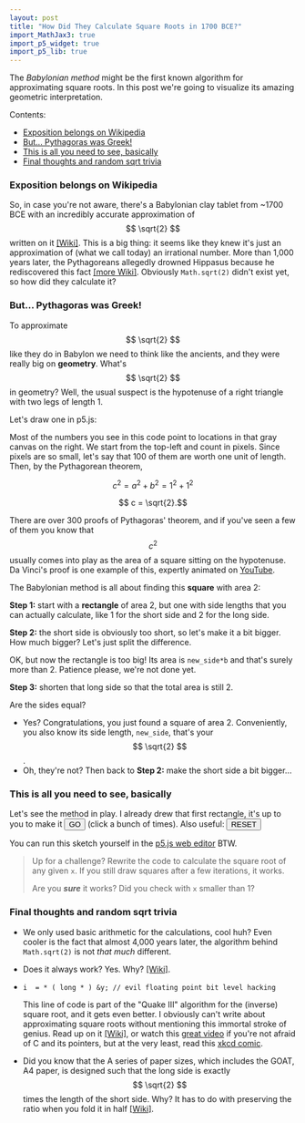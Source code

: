 ```yaml
---
layout: post
title: "How Did They Calculate Square Roots in 1700 BCE?"
import_MathJax3: true
import_p5_widget: true
import_p5_lib: true
---
```


The *Babylonian method* might be the first known algorithm for approximating square roots. In this post we're going to visualize its amazing geometric interpretation.

<!--more-->
Contents:
- [Exposition belongs on Wikipedia](#exposition-belongs-on-wikipedia)
- [But... Pythagoras was Greek!](#but-pythagoras-was-greek)
- [This is all you need to see, basically](#this-is-all-you-need-to-see-basically)
- [Final thoughts and random sqrt trivia](#final-thoughts-and-random-sqrt-trivia)

### Exposition belongs on Wikipedia
So, in case you're not aware, there's a Babylonian clay tablet from ~1700 BCE with an incredibly accurate approximation of $$ \sqrt{2} $$ written on it [\[Wiki\]](https://en.wikipedia.org/wiki/YBC_7289). This is a big thing: it seems like they knew it's just an approximation of (what we call today) an irrational number. More than 1,000 years later, the Pythagoreans allegedly drowned Hippasus because he rediscovered this fact [\[more Wiki\]](https://en.wikipedia.org/wiki/Hippasus). Obviously `Math.sqrt(2)` didn't exist yet, so how did they calculate it?


### But... Pythagoras was Greek!
To approximate $$ \sqrt{2} $$ like they do in Babylon we need to think like the ancients, and they were really big on **geometry**. What's $$ \sqrt{2} $$ in geometry? Well, the usual suspect is the hypotenuse of a right triangle with two legs of length 1.

Let's draw one in p5.js:
<script type="text/p5" data-height="300" data-preview-width="300">
createCanvas(210, 210);
background(220);
triangle(20, 80, 20, 180, 120, 180);
// The vertices of the triangle are:
// (20,80), (20, 180), and (120, 180). 
text('a', 60, 195);
text('b', 5, 130);
text('c', 70, 120);
</script>
Most of the numbers you see in this code point to locations in that gray canvas on the right. We start from the top-left and count in pixels. Since pixels are so small, let's say that 100 of them are worth one unit of length. Then, by the Pythagorean theorem,

$$ c^2 = a^2 + b^2 = 1^2+1^2 $$

$$ c = \sqrt{2}.$$

There are over 300 proofs of Pythagoras' theorem, and if you've seen a few of them you know that $$c^2$$ usually comes into play as the area of a square sitting on the hypotenuse. Da Vinci's proof is one example of this, expertly animated on [YouTube](https://www.youtube.com/watch?v=ZlGaQdNRdqA).

The Babylonian method is all about finding this **square** with area 2:

**Step 1:** start with a **rectangle** of area 2, but one with side lengths that you can actually calculate, like 1 for the short side and 2 for the long side.

<script type="text/p5" data-height="300" data-preview-width="300">
createCanvas(210, 210);
background(220);
let a = 1;
let b = 2;
rect(5, 5, a*100, b*100);
text('a', 50, 200);
text('b', 10, 105);
</script>

**Step 2:** the short side is obviously too short, so let's make it a bit bigger. How much bigger? Let's just split the difference.

<script type="text/p5" data-height="300" data-preview-width="300">
createCanvas(210, 210);
background(220);
let a = 1;
let b = 2;

//This is new:
let new_side = (a+b)/2;
rect(5, 5, new_side*100, b*100);
</script>
OK, but now the rectangle is too big! Its area is `new_side*b` and that's surely more than 2. Patience please, we're not done yet.

**Step 3:** shorten that long side so that the total area is still 2.

<script type="text/p5" data-height="330" data-preview-width="300">
createCanvas(210, 210);
background(220);
let a = 1;
let b = 2;

let new_side = (a+b)/2;

//Now this is new:
let new_side2 = 2/new_side;
rect(5, 5, new_side*100, new_side2*100);
</script>
Are the sides equal?
   - Yes? Congratulations, you just found a square of area 2. Conveniently, you also know its side length, `new_side`, that's your $$ \sqrt{2} $$. 
   - Oh, they're not? Then back to **Step 2:** make the short side a bit bigger...

### This is all you need to see, basically

Let's see the method in play. I already drew that first rectangle, it's up to you to make it <button onclick="updateSketch()">GO</button> (click a bunch of times). Also useful:  <button onclick="resetSketch()">RESET</button>
<div style="text-align: left;" id  ="long_side"></div>
<div style="text-align: left;" id  ="short_side"></div>
<div style="text-align: center;" id="sketch_div"> </div>

<script>

  let sqrt_sketch_fact = function (p) {
  p.a = 1;
  p.b = 2;
  p.scl = 390 / 2;
  p.shift = 5;
  p.bckgrnd = 220
  p.setup = function () {
    p.createCanvas(740, 400);
    p.background(220);
    p.rect(p.shift, 5, p.a * p.scl, p.b * p.scl);
    p.frameRate(1);
    p.noLoop()
  }
  p.iterate = function() {
    p.shift += p.a * p.scl;
    p.new_side = (p.a + p.b) / 2;
    p.new_side2 = 2 / p.new_side;

    p.a = p.min(p.new_side, p.new_side2);
    p.b = p.max(p.new_side, p.new_side2);

    if (p.shift + p.a * p.scl > p.width) {
      p.shift = 5;
      p.bckgrnd -= 50
      p.background(p.bckgrnd);
    }
    p.rect(p.shift, 5, p.a * p.scl, p.b * p.scl);
  }
};
  function ExtractSideLenghts(){
  long_side.innerHTML = `<code>long side = ` + sqrt_sketch.b +`<\code>`;
  short_side.innerHTML = `<code>short side = ` + sqrt_sketch.a +`<\code>`;
  }
  let sqrt_sketch = new p5(sqrt_sketch_fact,'sketch_div');
  ExtractSideLenghts()

  function resetSketch(){
  sqrt_sketch.remove()
  sqrt_sketch = new p5(sqrt_sketch_fact,'sketch_div');ExtractSideLenghts()
  }

  function updateSketch(){
  sqrt_sketch.iterate()
  ExtractSideLenghts()
  }
</script>

You can run this sketch yourself in the [p5.js web editor](https://editor.p5js.org/Idan-Alter/sketches/wEjTnaAz0) BTW.

> Up for a challenge? Rewrite the code to calculate the square root of any given `x`. If you still draw squares after a few iterations, it works.
>
> Are you ***sure*** it works? Did you check with `x` smaller than 1?

### Final thoughts and random sqrt trivia

- We only used basic arithmetic for the calculations, cool huh? Even cooler is the fact that almost 4,000 years later, the algorithm behind `Math.sqrt(2)` is not *that much* different.
- Does it always work? Yes. Why? [\[Wiki\]](https://en.wikipedia.org/wiki/Methods_of_computing_square_roots#Babylonian_method).
 - 
    ```
    i  = * ( long * ) &y; // evil floating point bit level hacking
    ```

    This line of code is part of the "Quake III" algorithm for the (inverse) square root, and it gets even better. I obviously can't write about approximating square roots without mentioning this immortal stroke of genius. Read up on it [\[Wiki\]](https://en.wikipedia.org/wiki/Fast_inverse_square_root), or watch this [great video](https://www.youtube.com/watch?v=p8u_k2LIZyo) if you're not afraid of C and its pointers, but at the very least, read this [xkcd comic](https://www.explainxkcd.com/wiki/index.php/664:_Academia_vs._Business).
- Did you know that the A series of paper sizes, which includes the GOAT, A4 paper, is designed such that the long side is exactly $$ \sqrt{2} $$ times the length of the short side. Why? It has to do with preserving the ratio when you fold it in half [\[Wiki\]](https://en.wikipedia.org/wiki/Paper_size#A_series).

